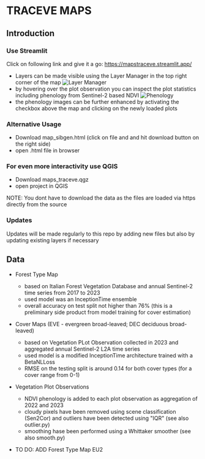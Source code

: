 # TRACEVE MAPS

## Introduction

### Use Streamlit

Click on following link and give it a go:
https://mapstraceve.streamlit.app/

- Layers can be made visible using the Layer Manager in the top right corner of the map
  ![Layer Manager](./misc/layer_manager.jpg)
- by hovering over the plot observation you can inspect the plot statistics including phenology from Sentinel-2 based NDVI
  ![Phenology](./misc/phenology.jpg)
- the phenology images can be further enhanced by activating the checkbox above the map and clicking on the newly loaded plots

### Alternative Usage
- Download map_sibgen.html (click on file and and hit download button on the right side)
- open .html file in browser

### For even more interactivity use QGIS
- Download maps_traceve.qgz
- open project in QGIS

NOTE: You dont have to download the data as the files are loaded via https directly from the source

### Updates
Updates will be made regularly to this repo by adding new files but also by updating existing layers if necessary

## Data

- Forest Type Map
    - based on Italian Forest Vegetation Database and annual Sentinel-2 time series from 2017 to 2023
    - used model was an InceptionTime ensemble
    - overall accuracy on test split not higher than 76% (this is a preliminary side product from model training for cover estimation)
- Cover Maps (EVE - evergreen broad-leaved; DEC deciduous broad-leaved)
    - based on Vegetation PLot Observation collected in 2023 and aggregated annual Sentinel-2 L2A time series
    - used model is a modified InceptionTime architecture trained with a BetaNLLoss
    - RMSE on the testing split is around 0.14 for both cover types (for a cover range from 0-1)
- Vegetation Plot Observations
    - NDVI phenology is added to each plot observation as aggregation of 2022 and 2023
    - cloudy pixels have been removed using scene classification (Sen2Cor) and outliers have been detected using "IQR" (see also outlier.py)
    - smoothing hase been performed using a Whittaker smoother (see also smooth.py)

- TO DO: ADD Forest Type Map EU2

